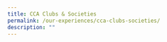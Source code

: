 ```yaml
---
title: CCA Clubs & Societies
permalink: /our-experiences/cca-clubs-societies/
description: ""
---
```


